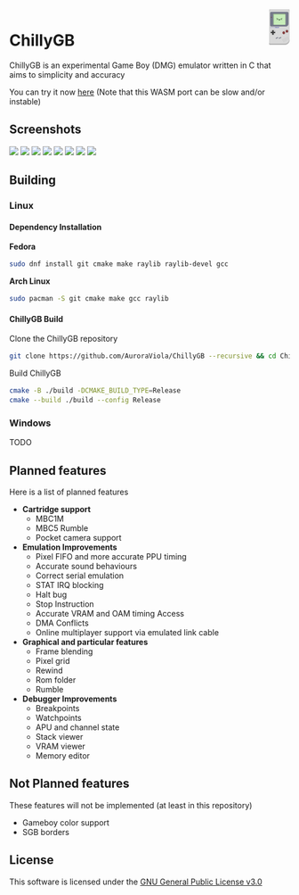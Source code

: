 <img src="res/icons/ChillyGB.svg" alt="logo" title="ChillyGB" align="right" height="64px" />

# ChillyGB

ChillyGB is an experimental Game Boy (DMG) emulator written in C that aims to simplicity and accuracy

You can try it now [here](https://chillygb.arci.me) (Note that this WASM port can be slow and/or instable)

## Screenshots

<a><img src="https://github.com/user-attachments/assets/0b785828-f86e-42ae-841f-d68086bce08f" width="24.25%"/></a>
<a><img src="https://github.com/user-attachments/assets/97c05b28-3f57-47eb-a9e1-470bca86d64b" width="24.25%"/></a>
<a><img src="https://github.com/user-attachments/assets/396220db-a16d-4cd9-bfab-f00d0c73d651" width="24.25%"/></a>
<a><img src="https://github.com/user-attachments/assets/965404b6-5013-4c7d-9c30-a23d2c231f7d" width="24.25%"/></a>
<a><img src="https://github.com/user-attachments/assets/dba6679c-6609-4471-bd09-8c26f88ce187" width="24.25%"/></a>
<a><img src="https://github.com/user-attachments/assets/552f2f20-bf1d-4359-af1f-8f3f7b8a9f73" width="24.25%"/></a>
<a><img src="https://github.com/user-attachments/assets/e81491da-a1f8-4a3d-bff8-0878b83720f3" width="24.25%"/></a>
<a><img src="https://github.com/user-attachments/assets/a69b77fc-d871-4eef-9e77-e508e4f7d7e9" width="24.25%"/></a>

## Building

### Linux

#### Dependency Installation
**Fedora**
```bash
sudo dnf install git cmake make raylib raylib-devel gcc
```
**Arch Linux**
```bash
sudo pacman -S git cmake make gcc raylib
```

#### ChillyGB Build

Clone the ChillyGB repository
```bash
git clone https://github.com/AuroraViola/ChillyGB --recursive && cd ChillyGB
```
Build ChillyGB
```bash
cmake -B ./build -DCMAKE_BUILD_TYPE=Release
cmake --build ./build --config Release
```

### Windows

TODO

## Planned features

Here is a list of planned features

* **Cartridge support**
  * MBC1M
  * MBC5 Rumble
  * Pocket camera support
* **Emulation Improvements**
  * Pixel FIFO and more accurate PPU timing
  * Accurate sound behaviours
  * Correct serial emulation
  * STAT IRQ blocking
  * Halt bug
  * Stop Instruction
  * Accurate VRAM and OAM timing Access
  * DMA Conflicts
  * Online multiplayer support via emulated link cable
* **Graphical and particular features**
  * Frame blending
  * Pixel grid
  * Rewind
  * Rom folder
  * Rumble
* **Debugger Improvements**
  * Breakpoints
  * Watchpoints
  * APU and channel state
  * Stack viewer
  * VRAM viewer
  * Memory editor

## Not Planned features

These features will not be implemented (at least in this repository)

* Gameboy color support
* SGB borders

## License

This software is licensed under the [GNU General Public License v3.0](https://github.com/AuroraViola/ChillyGB/blob/main/LICENSE.md)